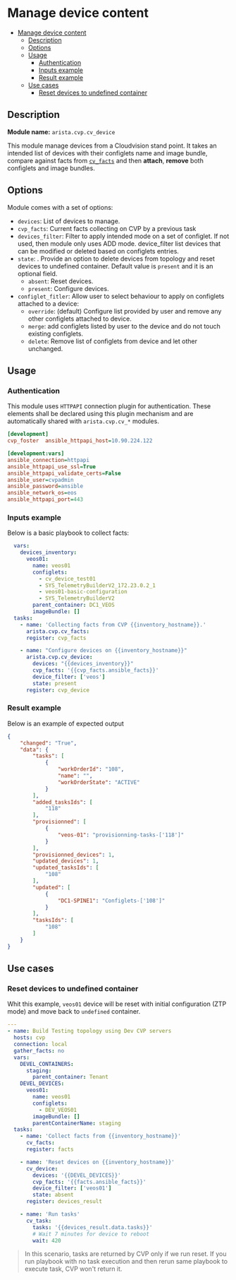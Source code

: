 # Manage device content

- [Manage device content](#manage-device-content)
  - [Description](#description)
  - [Options](#options)
  - [Usage](#usage)
    - [Authentication](#authentication)
    - [Inputs example](#inputs-example)
    - [Result example](#result-example)
  - [Use cases](#use-cases)
    - [Reset devices to undefined container](#reset-devices-to-undefined-container)

## Description

__Module name:__ `arista.cvp.cv_device`

This module manage devices from a Cloudvision stand point. It takes an intended list of devices with their configlets name and image bundle, compare against facts from [`cv_facts`](cv_facts.md) and then __attach__, __remove__ both configlets and image bundles.

## Options

Module comes with a set of options:

- `devices`: List of devices to manage.
- `cvp_facts`: Current facts collecting on CVP by a previous task
- `devices_filter`: Filter to apply intended mode on a set of configlet. If not used, then module only uses ADD mode. device_filter list devices that can be modified or deleted based on configlets entries.
- `state`: . Provide an option to delete devices from topology and reset devices to undefined container. Default value is `present` and it is an optional field.
  - `absent`: Reset devices.
  - `present`: Configure devices.
- `configlet_fitler`: Allow user to select behaviour to apply on configlets attached to a device:
  - `override`: (default) Configure list provided by user and remove any other configlets attached to device.
  - `merge`: add configlets listed by user to the device and do not touch existing configlets.
  - `delete`: Remove list of configlets from device and let other unchanged.

## Usage

### Authentication

This module uses `HTTPAPI` connection plugin for authentication. These elements shall be declared using this plugin mechanism and are automatically shared with `arista.cvp.cv_*` modules.

```ini
[development]
cvp_foster  ansible_httpapi_host=10.90.224.122

[development:vars]
ansible_connection=httpapi
ansible_httpapi_use_ssl=True
ansible_httpapi_validate_certs=False
ansible_user=cvpadmin
ansible_password=ansible
ansible_network_os=eos
ansible_httpapi_port=443
```

### Inputs example

Below is a basic playbook to collect facts:

```yaml
  vars:
    devices_inventory:
      veos01:
        name: veos01
        configlets:
          - cv_device_test01
          - SYS_TelemetryBuilderV2_172.23.0.2_1
          - veos01-basic-configuration
          - SYS_TelemetryBuilderV2
        parent_container: DC1_VEOS
        imageBundle: []
  tasks:
    - name: 'Collecting facts from CVP {{inventory_hostname}}.'
      arista.cvp.cv_facts:
      register: cvp_facts

    - name: "Configure devices on {{inventory_hostname}}"
      arista.cvp.cv_device:
        devices: "{{devices_inventory}}"
        cvp_facts: '{{cvp_facts.ansible_facts}}'
        device_filter: ['veos']
        state: present
      register: cvp_device
```

### Result example

Below is an example of expected output

```json
{
    "changed": "True",
    "data": {
        "tasks": [
            {
                "workOrderId": "108",
                "name": "",
                "workOrderState": "ACTIVE"
            }
        ],
        "added_tasksIds": [
            "118"
        ],
        "provisionned": [
            {
                "veos-01": "provisionning-tasks-['118']"
            }
        ],
        "provisionned_devices": 1,
        "updated_devices": 1,
        "updated_tasksIds": [
            "108"
        ],
        "updated": [
            {
                "DC1-SPINE1": "Configlets-['108']"
            }
        ],
        "tasksIds": [
            "108"
        ]
    }
}
```

## Use cases

### Reset devices to undefined container

Whit this example, `veos01` device will be reset with initial configuration (ZTP mode) and move back to `undefined` container.

```yaml
---
- name: Build Testing topology using Dev CVP servers
  hosts: cvp
  connection: local
  gather_facts: no
  vars:
    DEVEL_CONTAINERS:
      staging:
        parent_container: Tenant
    DEVEL_DEVICES:
      veos01:
        name: veos01
        configlets:
          - DEV_VEOS01
        imageBundle: []
        parentContainerName: staging
  tasks:
    - name: 'Collect facts from {{inventory_hostname}}'
      cv_facts:
      register: facts

    - name: 'Reset devices on {{inventory_hostname}}'
      cv_device:
        devices: '{{DEVEL_DEVICES}}'
        cvp_facts: '{{facts.ansible_facts}}'
        device_filter: ['veos01']
        state: absent
      register: devices_result

    - name: 'Run tasks'
      cv_task:
        tasks: '{{devices_result.data.tasks}}'
        # Wait 7 minutes for device to reboot
        wait: 420
```

> In this scenario, tasks are returned by CVP only if we run reset. If you run playbook with no task execution and then rerun same playbook to execute task, CVP won't return it.
